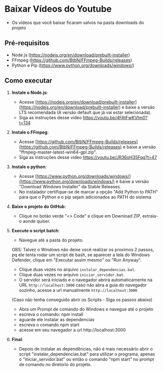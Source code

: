 # Baixar Vídeos do Youtube
- Os videos que você baixar ficaram salvos na pasta downloads do projeto

## Pré-requisitos

- Node.js (https://nodejs.org/en/download/prebuilt-installer)
- FFmpeg (https://github.com/BtbN/FFmpeg-Builds/releases)
- Python e Pip (https://www.python.org/downloads/windows/)

## Como executar

1. **Instale o Node.js**:
   - Acesse [https://nodejs.org/en/download/prebuilt-installer](https://nodejs.org/en/download/prebuilt-installer) e baixe a versão LTS recomendada (A versão default que já vai estar selecionada).
   - Siga as instruções desse video https://youtu.be/4FAtFwKVhn0?t=134

2. **Instale o FFmpeg**:
   - Acesse [https://github.com/BtbN/FFmpeg-Builds/releases](https://github.com/BtbN/FFmpeg-Builds/releases) e baixe a versão "ffmpeg-master-latest-win64-gpl.zip".
   - Siga as instruções desse video https://youtu.be/JR36oH35Fgg?t=47

3. **Instale o python**:
   - Acesse [https://www.python.org/downloads/windows/](https://www.python.org/downloads/windows/) e baixe a versão "Download Windows Installer" da Stable Releases.
   - No instalador certifique-se de marcar a opção "Add Python to PATH" para que o Python e o pip sejam adicionados ao PATH do sistema

4. **Baixe o projeto do GitHub**:
   - Clique no botão verde "<> Code" e clique em Download ZIP, extraia-o aonde quiser.

5. **Execute o script batch**:
   - Navegue até a pasta do projeto.

   OBS: Talvez o Windows não deixe você realizar os proximos 2 passos, pq ele tenta rodar um script de bash, se
   aparecer a tela do Windows Defender, clique em "Executar assim mesmo" ou "Run Anyway".

   - Clique duas vezes no arquivo `instalar_dependencias.bat`.
   - Clique duas vezes no arquivo `iniciar_servidor.bat`.
   - O servidor será iniciado e o navegador abrirá automaticamente na URL `http://localhost:3000`
   caso não abra a guia do navegador sozinho, acesse a url manualmente `http://localhost:3000`

   (Caso não tenha conseguido abrir os Scripts - Siga os passos abaixo)
   - Abra um Prompt de comando do Windows e navegue até o projeto
   - escreva o comando: npm install
   - aguarde ele instalar as dependencias
   - escreva o comando npm start
   - acesse em seu navegador a url http://localhost:3000

6. **Final**:
   - Depois de instalar as dependências, não é mais necessário abrir o script "instalar_dependencias.bat" para utilizar o programa, apenas o "iniciar_servidor.bat" ou então o comando "npm start" no prompt de comando no diretorio do projeto.